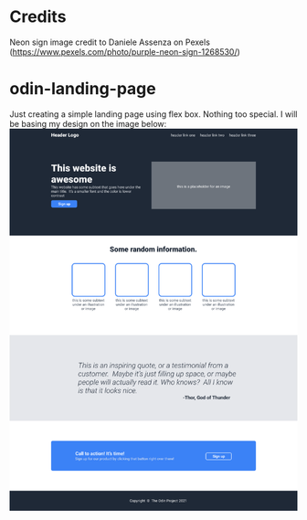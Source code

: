# Credits
Neon sign image credit to Daniele Assenza on Pexels (https://www.pexels.com/photo/purple-neon-sign-1268530/)

# odin-landing-page
Just creating a simple landing page using flex box. Nothing too special.
I will be basing my design on the image below:
 ![design](/odin-project.png)

